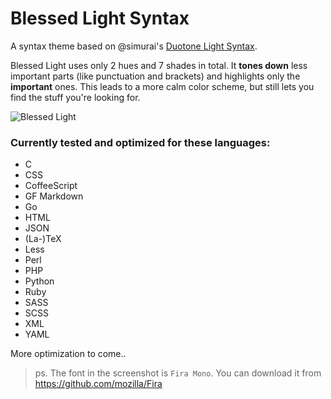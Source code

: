 # Blessed Light Syntax

A syntax theme based on @simurai's [Duotone Light Syntax](https://github.com/simurai/duotone-light-syntax).

Blessed Light uses only 2 hues and 7 shades in total. It __tones down__ less important parts (like punctuation and brackets) and highlights only the __important__ ones. This leads to a more calm color scheme, but still lets you find the stuff you're looking for.

![Blessed Light](https://cloud.githubusercontent.com/assets/275617/9554793/63bb7a64-4d7d-11e5-8e9c-a36cea06e6b7.png)

### Currently tested and optimized for these languages:

- C
- CSS
- CoffeeScript
- GF Markdown
- Go
- HTML
- JSON
- (La-)TeX
- Less
- Perl
- PHP
- Python
- Ruby
- SASS
- SCSS
- XML
- YAML

More optimization to come..

> ps. The font in the screenshot is `Fira Mono`. You can download it from https://github.com/mozilla/Fira
